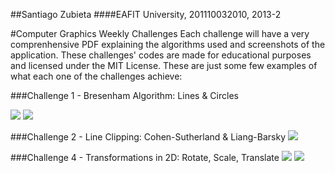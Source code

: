 ##Santiago Zubieta
####EAFIT University, 201110032010, 2013-2 

#Computer Graphics Weekly Challenges
Each challenge will have a very comprenhensive PDF explaining the algorithms used and screenshots of the application. These challenges' codes are made for educational purposes and licensed under the MIT License. These are just some few examples of what each one of the challenges achieve:

###Challenge 1 - Bresenham Algorithm: Lines & Circles

![](https://raw2.github.com/Zubieta/Computer_Graphics/master/Screenshots/CG1_Lines.png) 
![](https://raw2.github.com/Zubieta/Computer_Graphics/master/Screenshots/CG1_Circles.png)

###Challenge 2 - Line Clipping: Cohen-Sutherland & Liang-Barsky
![](https://raw2.github.com/Zubieta/Computer_Graphics/master/Screenshots/CG2_Lines.png) 


###Challenge 4 - Transformations in 2D: Rotate, Scale, Translate
![](https://raw2.github.com/Zubieta/Computer_Graphics/master/Screenshots/CG4_Trans.png) 
![](https://raw2.github.com/Zubieta/Computer_Graphics/master/Screenshots/CG4_GUI.png) 